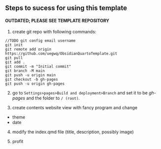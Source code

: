 ## Steps to sucess for using this template


#### OUTDATED; PLEASE SEE TEMPLATE REPOSITORY


1. create git repo with following commands:
```
//TODO git config email username
git init
git remote add origin https://github.com/uegwq/ObsidianQuartoTemplate.git
git pull
git add .
git commit -m "Initial commit"
git branch -M main
git push -u origin main
git checkout -b gh-pages
git push -u origin gh-pages 
```
2. go to `Settings>pages>Build and deployment>Branch` and set it to be *gh-pages* and the folder to `/ (root)`.

3. create contents website view with fancy program and change 
- theme
- date

4. modify the index.qmd file (title, description, possibly image)

2. profit